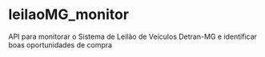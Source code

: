 # leilaoMG_monitor
API para monitorar o Sistema de Leilão de Veículos Detran-MG e identificar boas oportunidades de compra
